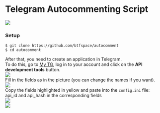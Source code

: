 # Telegram Autocommenting Script
![](https://img.shields.io/badge/Telethon-v1.24.0-%230088cc)
### Setup
```
$ git clone https://github.com/btfspace/autocomment
$ cd autocomment
```
After that, you need to create an application in Telegram.  
To do this, go to [My TG](https://my.telegram.org), log in to your account and click on the **API development tools** button.  
![](https://i.imgur.com/0S3Rjzo.jpg)  
Fill in the fields as in the picture (you can change the names if you want).  
![](https://i.imgur.com/3OLaOWb.jpg)  
Copy the fields highlighted in yellow and paste into the `config.ini` file: api_id and api_hash in the corresponding fields  
![](https://i.imgur.com/7g3zUfO.jpg)  
![](https://i.imgur.com/9PWABpX.jpg)
